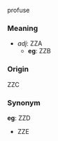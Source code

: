 profuse
### Meaning
+ _adj_: ZZA
    + __eg__: ZZB

### Origin

ZZC

### Synonym

__eg__: ZZD

+ ZZE


